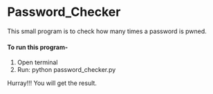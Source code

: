 # Password_Checker
This small program is to check how many times a password is pwned. 

#### To run this program-
 1) Open terminal
 2) Run: python password_checker.py <any password>
  
Hurray!!! You will get the result.
